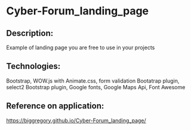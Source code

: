 # Cyber-Forum_landing_page

## Description: 
Example of landing page you are free to use in your projects

## Technologies: 
Bootstrap, WOW.js with Animate.css, form validation Bootatrap plugin, select2 Bootstrap plugin,
Google fonts, Google Maps Api, Font Awesome

## Reference on application:
<https://biggregory.github.io/Cyber-Forum_landing_page/>

